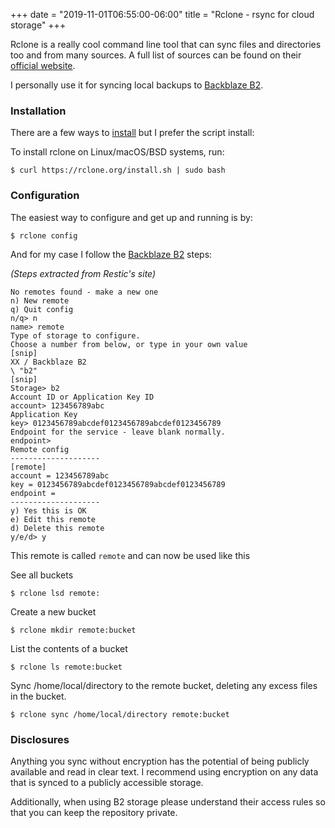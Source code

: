 +++
date = "2019-11-01T06:55:00-06:00"
title = "Rclone - rsync for cloud storage"
+++

Rclone is a really cool command line tool that can sync files and directories too and from many sources. A full list of sources can be found on their [official website](https://rclone.org/ "Rclone").

I personally use it for syncing local backups to [Backblaze B2](https://www.backblaze.com/b2/cloud-storage.html "Backblaze B2").

### Installation

There are a few ways to [install](https://rclone.org/install/ "install") but I prefer the script install:

To install rclone on Linux/macOS/BSD systems, run:

    $ curl https://rclone.org/install.sh | sudo bash

### Configuration

The easiest way to configure and get up and running is by:

    $ rclone config

And for my case I follow the [Backblaze B2](https://rclone.org/b2/ "Backblaze B2 steps") steps:

_(Steps extracted from Restic's site)_

    No remotes found - make a new one
    n) New remote
    q) Quit config
    n/q> n
    name> remote
    Type of storage to configure.
    Choose a number from below, or type in your own value
    [snip]
    XX / Backblaze B2
    \ "b2"
    [snip]
    Storage> b2
    Account ID or Application Key ID
    account> 123456789abc
    Application Key
    key> 0123456789abcdef0123456789abcdef0123456789
    Endpoint for the service - leave blank normally.
    endpoint>
    Remote config
    --------------------
    [remote]
    account = 123456789abc
    key = 0123456789abcdef0123456789abcdef0123456789
    endpoint =
    --------------------
    y) Yes this is OK
    e) Edit this remote
    d) Delete this remote
    y/e/d> y

This remote is called `remote` and can now be used like this

See all buckets

    $ rclone lsd remote:

Create a new bucket

    $ rclone mkdir remote:bucket

List the contents of a bucket

    $ rclone ls remote:bucket

Sync /home/local/directory to the remote bucket, deleting any excess files in the bucket.

    $ rclone sync /home/local/directory remote:bucket


### Disclosures

Anything you sync without encryption has the potential of being publicly available and read in clear text. I recommend using encryption on any data that is synced to a publicly accessible storage.

Additionally, when using B2 storage please understand their access rules so that you can keep the repository private.
